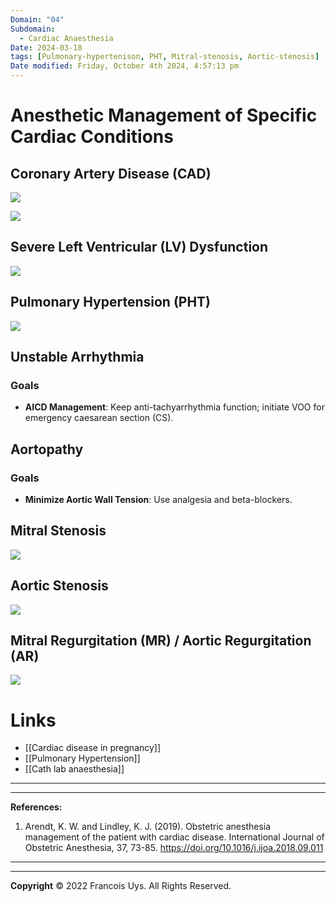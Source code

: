```yaml
---
Domain: "04"
Subdomain:
  - Cardiac Anaesthesia
Date: 2024-03-18
tags: [Pulmonary-hypertenison, PHT, Mitral-stenosis, Aortic-stenosis]
Date modified: Friday, October 4th 2024, 4:57:13 pm
---
```


# Anesthetic Management of Specific Cardiac Conditions

## Coronary Artery Disease (CAD)

![](Pasted%20image%2020240529140353.png)

![](Pasted%20image%2020240614091832.png)

## Severe Left Ventricular (LV) Dysfunction

![](Pasted%20image%2020240614091654.png)

## Pulmonary Hypertension (PHT)

![](Pasted%20image%2020240614091603.png)

## Unstable Arrhythmia
### Goals
- **AICD Management**: Keep anti-tachyarrhythmia function; initiate VOO for emergency caesarean section (CS).

## Aortopathy
### Goals
- **Minimize Aortic Wall Tension**: Use analgesia and beta-blockers.

## Mitral Stenosis

![](Pasted%20image%2020240614091511.png)

## Aortic Stenosis

![](Pasted%20image%2020240614091351.png)

## Mitral Regurgitation (MR) / Aortic Regurgitation (AR)

![](Pasted%20image%2020240614092012.png)

# Links
- [[Cardiac disease in pregnancy]]
- [[Pulmonary Hypertension]]
- [[Cath lab anaesthesia]]

---

---
**References:**

1. Arendt, K. W. and Lindley, K. J. (2019). Obstetric anesthesia management of the patient with cardiac disease. International Journal of Obstetric Anesthesia, 37, 73-85. https://doi.org/10.1016/j.ijoa.2018.09.011

---------------------------------------------------------------------------------------------


---

**Copyright**
© 2022 Francois Uys. All Rights Reserved.
